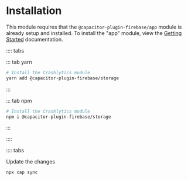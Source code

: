 # Installation

This module requires that the `@capacitor-plugin-firebase/app` module is already setup and installed. To install the "app" module, view the
[Getting Started](/) documentation.

:::: tabs
 
::: tab yarn
```bash
# Install the Crashlytics module
yarn add @capacitor-plugin-firebase/storage

```
:::
 
 
::: tab npm
```bash
# Install the Crashlytics module
npm i @capacitor-plugin-firebase/storage

```
:::
 
::::

:::: tabs
 
Update the changes
```bash
npx cap sync
```